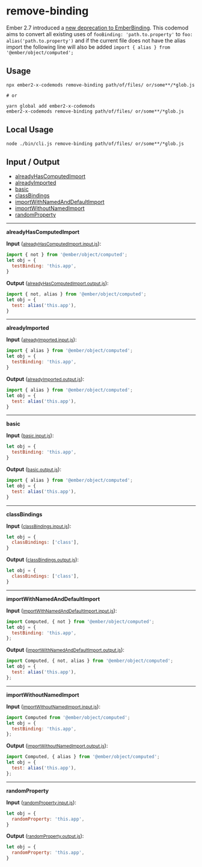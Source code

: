 # remove-binding
Ember 2.7 introduced a [new deprecation to EmberBinding](https://deprecations.emberjs.com/v2.x#toc_ember-binding). This codemod aims to convert all existing uses of `fooBinding: 'path.to.property'` to `foo: alias('path.to.property')` and if the current file does not have the alias import the following line will also be added `import { alias } from '@ember/object/computed';`


## Usage

```
npx ember2-x-codemods remove-binding path/of/files/ or/some**/*glob.js

# or

yarn global add ember2-x-codemods
ember2-x-codemods remove-binding path/of/files/ or/some**/*glob.js
```

## Local Usage
```
node ./bin/cli.js remove-binding path/of/files/ or/some**/*glob.js
```

## Input / Output

<!--FIXTURES_TOC_START-->
* [alreadyHasComputedImport](#alreadyHasComputedImport)
* [alreadyImported](#alreadyImported)
* [basic](#basic)
* [classBindings](#classBindings)
* [importWithNamedAndDefaultImport](#importWithNamedAndDefaultImport)
* [importWithoutNamedImport](#importWithoutNamedImport)
* [randomProperty](#randomProperty)
<!--FIXTURES_TOC_END-->

<!--FIXTURES_CONTENT_START-->
---
<a id="alreadyHasComputedImport">**alreadyHasComputedImport**</a>

**Input** (<small>[alreadyHasComputedImport.input.js](transforms/remove-binding/__testfixtures__/alreadyHasComputedImport.input.js)</small>):
```js
import { not } from '@ember/object/computed';
let obj = {
  testBinding: 'this.app',
}

```

**Output** (<small>[alreadyHasComputedImport.output.js](transforms/remove-binding/__testfixtures__/alreadyHasComputedImport.output.js)</small>):
```js
import { not, alias } from '@ember/object/computed';
let obj = {
  test: alias('this.app'),
}

```
---
<a id="alreadyImported">**alreadyImported**</a>

**Input** (<small>[alreadyImported.input.js](transforms/remove-binding/__testfixtures__/alreadyImported.input.js)</small>):
```js
import { alias } from '@ember/object/computed';
let obj = {
  testBinding: 'this.app',
}

```

**Output** (<small>[alreadyImported.output.js](transforms/remove-binding/__testfixtures__/alreadyImported.output.js)</small>):
```js
import { alias } from '@ember/object/computed';
let obj = {
  test: alias('this.app'),
}

```
---
<a id="basic">**basic**</a>

**Input** (<small>[basic.input.js](transforms/remove-binding/__testfixtures__/basic.input.js)</small>):
```js
let obj = {
  testBinding: 'this.app',
}

```

**Output** (<small>[basic.output.js](transforms/remove-binding/__testfixtures__/basic.output.js)</small>):
```js
import { alias } from '@ember/object/computed';
let obj = {
  test: alias('this.app'),
}

```
---
<a id="classBindings">**classBindings**</a>

**Input** (<small>[classBindings.input.js](transforms/remove-binding/__testfixtures__/classBindings.input.js)</small>):
```js
let obj = {
  classBindings: ['class'],
}

```

**Output** (<small>[classBindings.output.js](transforms/remove-binding/__testfixtures__/classBindings.output.js)</small>):
```js
let obj = {
  classBindings: ['class'],
}

```
---
<a id="importWithNamedAndDefaultImport">**importWithNamedAndDefaultImport**</a>

**Input** (<small>[importWithNamedAndDefaultImport.input.js](transforms/remove-binding/__testfixtures__/importWithNamedAndDefaultImport.input.js)</small>):
```js
import Computed, { not } from '@ember/object/computed';
let obj = {
  testBinding: 'this.app',
};
```

**Output** (<small>[importWithNamedAndDefaultImport.output.js](transforms/remove-binding/__testfixtures__/importWithNamedAndDefaultImport.output.js)</small>):
```js
import Computed, { not, alias } from '@ember/object/computed';
let obj = {
  test: alias('this.app'),
};
```
---
<a id="importWithoutNamedImport">**importWithoutNamedImport**</a>

**Input** (<small>[importWithoutNamedImport.input.js](transforms/remove-binding/__testfixtures__/importWithoutNamedImport.input.js)</small>):
```js
import Computed from '@ember/object/computed';
let obj = {
  testBinding: 'this.app',
};
```

**Output** (<small>[importWithoutNamedImport.output.js](transforms/remove-binding/__testfixtures__/importWithoutNamedImport.output.js)</small>):
```js
import Computed, { alias } from '@ember/object/computed';
let obj = {
  test: alias('this.app'),
};
```
---
<a id="randomProperty">**randomProperty**</a>

**Input** (<small>[randomProperty.input.js](transforms/remove-binding/__testfixtures__/randomProperty.input.js)</small>):
```js
let obj = {
  randomProperty: 'this.app',
}

```

**Output** (<small>[randomProperty.output.js](transforms/remove-binding/__testfixtures__/randomProperty.output.js)</small>):
```js
let obj = {
  randomProperty: 'this.app',
}

```
<!--FIXTURES_CONTENT_END-->